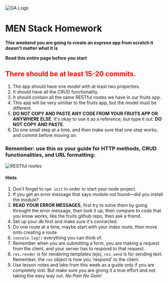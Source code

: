 ![GA Logo](https://ga-dash.s3.amazonaws.com/production/assets/logo-9f88ae6c9c3871690e33280fcf557f33.png)

# MEN Stack Homework

**This weekend you are going to create an express app from scratch it doesn't matter what it is** 

**Read this *entire* page before you start**

## <font color="red">There should be at least 15-20 commits.</font>

1. The app should have one model with at least two properties.
2. It should have all the CRUD functionality.
3. It should contain all the same RESTful routes we have in our fruits app.
4. This app will be very similiar to the fruits app, but the model must be different.
5. **DO NOT COPY AND PASTE ANY CODE FROM YOUR FRUITS APP OR ANYWHERE ELSE**. It's okay to use it as a reference, but type it out.  **DO NOT COPY AND PASTE**. 
6. Do one small step at a time, and then make sure that one step works, and commit before moving on.

### Remember: use this as your guide for HTTP methods, CRUD functionalities, and URL formatting:

![RESTful routes](https://i.imgur.com/ReOfT0u.png)

#### Hints

1. Don't forget to `npm init` in order to start your node project.
2. If you get an error message that says module not found—did you install the module?
3. **READ YOUR ERROR MESSAGES**, first try to solve them by going throught the error message, 
then look it up, then compare to code that you know works, like the fruits github repo, then ask a friend.
4. Set up your db first and make sure it's connected.
5. Do one route at a time, maybe start with your index route, then move onto creating a route
6. `console.log()` everything you can think of.
7. Remember when you are submitting a form, you are making a request from the client, and your server
has to respond to that request. 
8. `res.render` is for rendering templates (ejs), `res.send` is for sending text.  Remember, the `res` object
is how you 'respond' to the client. 
9. Use lesson notes and labs from this week as a guide only if you are completely lost.  But make sure you are giving it 
a true effort and not taking the easy way out.  _No Pain No Gain!_



